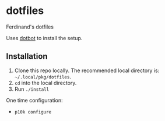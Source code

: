 # dotfiles
Ferdinand's dotfiles

Uses [dotbot][dotbot] to install the setup.

## Installation
1. Clone this repo locally.  The recommended local directory is: `~/.local/pkg/dotfiles`.
2. `cd` into the local directory.
3. Run `./install`

One time configuration:

* `p10k configure`

[dotbot]: https://github.com/anishathalye/dotbot
